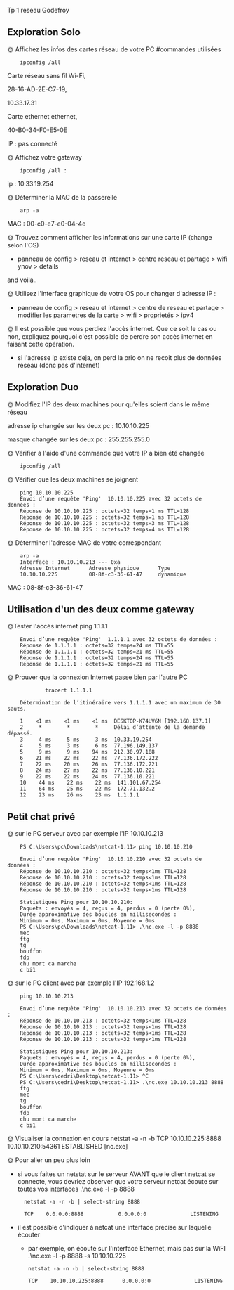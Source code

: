Tp 1 reseau Godefroy

Exploration Solo
----------------

🌞 Affichez les infos des cartes réseau de votre PC
    #commandes utilisées
       
        ipconfig /all
        

Carte réseau sans fil Wi-Fi, 

28-16-AD-2E-C7-19, 

10.33.17.31

Carte ethernet ethernet,

40-B0-34-F0-E5-0E

IP : pas connecté

🌞 Affichez votre gateway

        ipconfig /all :
 ip : 10.33.19.254
        
🌞 Déterminer la MAC de la passerelle
        
        arp -a
 MAC : 00-c0-e7-e0-04-4e

🌞 Trouvez comment afficher les informations sur une carte IP (change selon l'OS)

- panneau de config > reseau et internet > centre reseau et partage > wifi ynov > details

and voila..

🌞 Utilisez l'interface graphique de votre OS pour changer d'adresse IP : 

- panneau de config > reseau et internet > centre de reseau et partage > modifier les parametres de la carte > wifi > proprietés > ipv4



🌞 Il est possible que vous perdiez l'accès internet. Que ce soit le cas ou non, expliquez pourquoi c'est possible de perdre son accès internet en faisant cette opération.

- si l'adresse ip existe deja, on perd la prio on ne recoit plus de données reseau (donc pas d'internet)
  

Exploration Duo
---------------
🌞 Modifiez l'IP des deux machines pour qu'elles soient dans le même réseau

adresse ip changée sur les deux pc : 10.10.10.225

masque changée sur les deux pc :     255.255.255.0


🌞 Vérifier à l'aide d'une commande que votre IP a bien été changée
        
        ipconfig /all
🌞 Vérifier que les deux machines se joignent

        ping 10.10.10.225
        Envoi d’une requête 'Ping'  10.10.10.225 avec 32 octets de données :
        Réponse de 10.10.10.225 : octets=32 temps=1 ms TTL=128
        Réponse de 10.10.10.225 : octets=32 temps=1 ms TTL=128
        Réponse de 10.10.10.225 : octets=32 temps=3 ms TTL=128
        Réponse de 10.10.10.225 : octets=32 temps=4 ms TTL=128

🌞 Déterminer l'adresse MAC de votre correspondant

        arp -a
        Interface : 10.10.10.213 --- 0xa
        Adresse Internet      Adresse physique      Type
        10.10.10.225          08-8f-c3-36-61-47     dynamique
MAC : 08-8f-c3-36-61-47

Utilisation d'un des deux comme gateway
-------------

🌞Tester l'accès internet
        ping 1.1.1.1

        Envoi d’une requête 'Ping'  1.1.1.1 avec 32 octets de données :
        Réponse de 1.1.1.1 : octets=32 temps=24 ms TTL=55
        Réponse de 1.1.1.1 : octets=32 temps=21 ms TTL=55
        Réponse de 1.1.1.1 : octets=32 temps=24 ms TTL=55
        Réponse de 1.1.1.1 : octets=32 temps=21 ms TTL=55

🌞 Prouver que la connexion Internet passe bien par l'autre PC
        
                tracert 1.1.1.1

        Détermination de l’itinéraire vers 1.1.1.1 avec un maximum de 30 sauts.

        1    <1 ms    <1 ms    <1 ms  DESKTOP-K74UV6N [192.168.137.1]
        2     *        *        *     Délai d’attente de la demande dépassé.
        3     4 ms     5 ms     3 ms  10.33.19.254
        4     5 ms     3 ms     6 ms  77.196.149.137
        5     9 ms     9 ms    94 ms  212.30.97.108
        6    21 ms    22 ms    22 ms  77.136.172.222
        7    22 ms    20 ms    26 ms  77.136.172.221
        8    24 ms    27 ms    22 ms  77.136.10.221
        9    22 ms    22 ms    24 ms  77.136.10.221
        10    44 ms    22 ms    22 ms  141.101.67.254
        11    64 ms    25 ms    22 ms  172.71.132.2
        12    23 ms    26 ms    23 ms  1.1.1.1
Petit chat privé
-------------
🌞 sur le PC serveur avec par exemple l'IP 10.10.10.213

        PS C:\Users\pc\Downloads\netcat-1.11> ping 10.10.10.210

        Envoi d’une requête 'Ping'  10.10.10.210 avec 32 octets de données :
        Réponse de 10.10.10.210 : octets=32 temps<1ms TTL=128
        Réponse de 10.10.10.210 : octets=32 temps<1ms TTL=128
        Réponse de 10.10.10.210 : octets=32 temps<1ms TTL=128
        Réponse de 10.10.10.210 : octets=32 temps<1ms TTL=128

        Statistiques Ping pour 10.10.10.210:
        Paquets : envoyés = 4, reçus = 4, perdus = 0 (perte 0%),
        Durée approximative des boucles en millisecondes :
        Minimum = 0ms, Maximum = 0ms, Moyenne = 0ms
        PS C:\Users\pc\Downloads\netcat-1.11> .\nc.exe -l -p 8888
        mec
        ftg
        tg
        bouffon
        fdp
        chu mort ca marche
        c bi1





🌞 sur le PC client avec par exemple l'IP 192.168.1.2

        ping 10.10.10.213

        Envoi d’une requête 'Ping'  10.10.10.213 avec 32 octets de données :
        Réponse de 10.10.10.213 : octets=32 temps<1ms TTL=128
        Réponse de 10.10.10.213 : octets=32 temps<1ms TTL=128
        Réponse de 10.10.10.213 : octets=32 temps<1ms TTL=128
        Réponse de 10.10.10.213 : octets=32 temps<1ms TTL=128

        Statistiques Ping pour 10.10.10.213:
        Paquets : envoyés = 4, reçus = 4, perdus = 0 (perte 0%),
        Durée approximative des boucles en millisecondes :
        Minimum = 0ms, Maximum = 0ms, Moyenne = 0ms
        PS C:\Users\cedri\Desktop\netcat-1.11> ^C
        PS C:\Users\cedri\Desktop\netcat-1.11> .\nc.exe 10.10.10.213 8888
        ftg
        mec
        tg
        bouffon
        fdp
        chu mort ca marche
        c bi1

🌞 Visualiser la connexion en cours
        netstat -a -n -b
        TCP    10.10.10.225:8888      10.10.10.210:54361     ESTABLISHED
        [nc.exe]

🌞 Pour aller un peu plus loin

- si vous faites un netstat sur le serveur AVANT que le client netcat se connecte, vous devriez observer que votre serveur netcat écoute sur toutes vos interfaces
        .\nc.exe -l -p 8888

        netstat -a -n -b | select-string 8888

        TCP    0.0.0.0:8888           0.0.0.0:0              LISTENING

- il est possible d'indiquer à netcat une interface précise sur laquelle écouter
  - par exemple, on écoute sur l'interface Ethernet, mais pas sur la WiFI
        .\nc.exe -l -p 8888 -s 10.10.10.225

        netstat -a -n -b | select-string 8888

        TCP    10.10.10.225:8888      0.0.0.0:0              LISTENING





    

